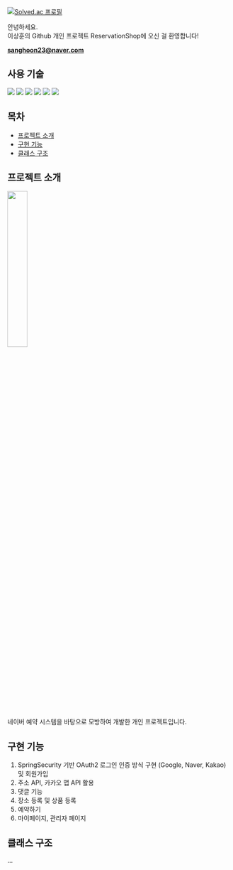 [![Solved.ac 프로필](http://mazassumnida.wtf/api/v2/generate_badge?boj=tkdgnsdl37)](https://solved.ac/tkdgnsdl37)

안녕하세요.  
이상훈의 Github 개인 프로젝트 ReservationShop에 오신 걸 환영합니다!

**sanghoon23@naver.com**

## 사용 기술

![](https://img.shields.io/badge/HTML-239120?style=for-the-badge&logo=html5&logoColor=white)
![](https://img.shields.io/badge/Java-ED8B00?style=for-the-badge&logo=openjdk&logoColor=white)
![](https://img.shields.io/badge/JavaScript-F7DF1E?style=for-the-badge&logo=JavaScript&logoColor=white)
![](https://img.shields.io/badge/Spring-6DB33F?style=for-the-badge&logo=spring&logoColor=white)
![](https://img.shields.io/badge/Spring_Security-6DB33F?style=for-the-badge&logo=Spring-Security&logoColor=white)
![](https://img.shields.io/badge/Hibernate-59666C?style=for-the-badge&logo=Hibernate&logoColor=white)

## 목차

- [프로젝트 소개](#프로젝트-소개)
- [구현 기능](#구현-기능)
- [클래스 구조](#클래스-구조)

## 프로젝트 소개

<img width="30%" src="https://github.com/user-attachments/assets/c6c6acb1-7136-4339-b8cf-c03d8e7f09d9"/>

네이버 예약 시스템을 바탕으로 모방하여 개발한 개인 프로젝트입니다.

## 구현 기능

1. SpringSecurity 기반 OAuth2 로그인 인증 방식 구현 (Google, Naver, Kakao) 및 회원가입
2. 주소 API, 카카오 맵 API 활용  
3. 댓글 기능
4. 장소 등록 및 상품 등록
5. 예약하기
6. 마이페이지, 관리자 페이지



## 클래스 구조

...
